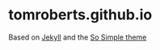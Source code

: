 # tomroberts.github.io

Based on [Jekyll](https://jekyllrb.com/) and the [So Simple theme](https://github.com/mmistakes/so-simple-theme)
